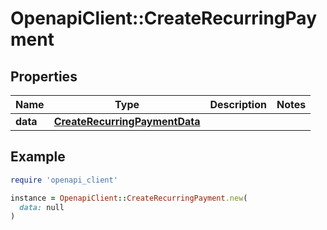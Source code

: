 # OpenapiClient::CreateRecurringPayment

## Properties

| Name | Type | Description | Notes |
| ---- | ---- | ----------- | ----- |
| **data** | [**CreateRecurringPaymentData**](CreateRecurringPaymentData.md) |  |  |

## Example

```ruby
require 'openapi_client'

instance = OpenapiClient::CreateRecurringPayment.new(
  data: null
)
```

